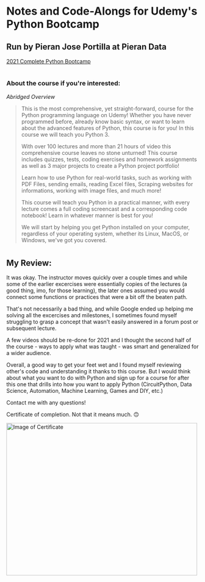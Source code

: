 # Notes and Code-Alongs for Udemy's Python Bootcamp

## Run by Pieran Jose Portilla at Pieran Data

[2021 Complete Python Bootcamp](www.udemy.com/course/complete-python-bootcamp/learn/lecture/20672106#overview)

#

### About the course if you're interested: 
*Abridged Overview*
>This is the most comprehensive, yet straight-forward, course for the Python programming language on Udemy! Whether you have never programmed before, already know basic syntax, or want to learn about the advanced features of Python, this course is for you! In this course we will teach you Python 3.
>
>With over 100 lectures and more than 21 hours of video this comprehensive course leaves no stone unturned! This course includes quizzes, tests, coding exercises and homework assignments as well as 3 major projects to create a Python project portfolio!
>
>Learn how to use Python for real-world tasks, such as working with PDF Files, sending emails, reading Excel files, Scraping websites for informations, working with image files, and much more!
>
>This course will teach you Python in a practical manner, with every lecture comes a full coding screencast and a corresponding code notebook! Learn in whatever manner is best for you!
>
>We will start by helping you get Python installed on your computer, regardless of your operating system, whether its Linux, MacOS, or Windows, we've got you covered.

#

## My Review:

It was okay. The instructor moves quickly over a couple times and while some of the earlier excercises were essentially copies of the lectures (a good thing, imo, for those learning), the later ones assumed you would connect some functions or practices that were a bit off the beaten path. 

That's not necessarily a bad thing, and while Google ended up helping me solving all the excercises and milestones, I sometimes found myself struggling to grasp a concept that wasn't easily answered in a forum post or subsequent lecture. 

A few videos should be re-done for 2021 and I thought the second half of the course - ways to apply what was taught - was smart and generalized for a wider audience. 

Overall, a good way to get your feet wet and I found myself reviewing other's code and understanding it thanks to this course. But I would think about what you want to do with Python and sign up for a course for after this one that drills into how you want to apply Python (CircuitPython, Data Science, Automation, Machine Learning, Games and DIY, etc.)

Contact me with any questions! 

Certificate of completion. Not that it means much. 🙃


<img src="https://i.imgur.com/MV2jzSi.png" alt="Image of Certificate" width="500" height="400" />
